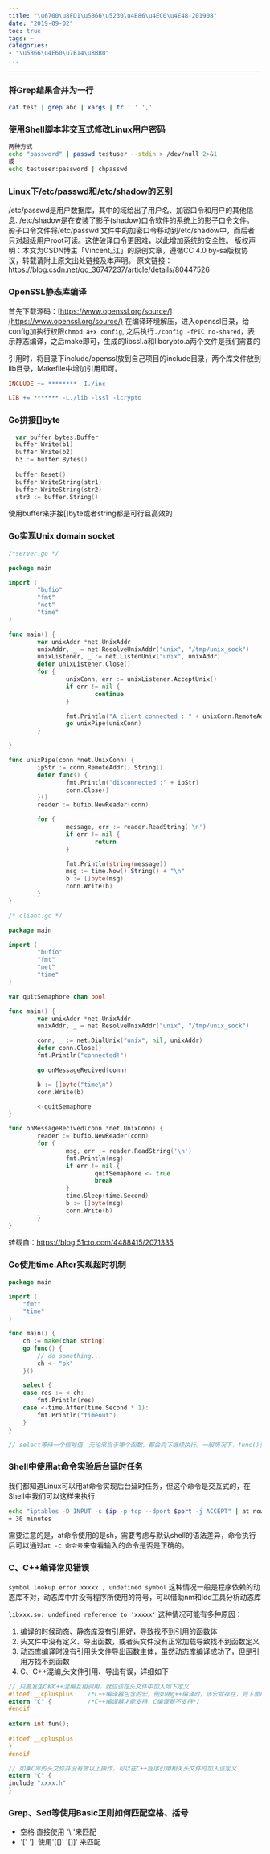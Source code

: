 ```yaml
---
title: "\u6700\u8FD1\u5B66\u5230\u4E86\u4EC0\u4E48-201908"
date: "2019-09-02"
toc: true
tags: ~
categories:
- "\u5B66\u4E60\u7B14\u8BB0"
...
```

--- 
### 将Grep结果合并为一行

``` bash
cat test | grep abc | xargs | tr ' ' ','
```

### 使用Shell脚本非交互式修改Linux用户密码

``` bash
两种方式
echo "password" | passwd testuser --stdin > /dev/null 2>&1
或
echo testuser:password | chpasswd
```

### Linux下/etc/passwd和/etc/shadow的区别

/etc/passwd是用户数据库，其中的域给出了用户名、加密口令和用户的其他信息.
/etc/shadow是在安装了影子(shadow)口令软件的系统上的影子口令文件。
影子口令文件将/etc/passwd 文件中的加密口令移动到/etc/shadow中，而后者只对超级用户root可读。这使破译口令更困难，以此增加系统的安全性。 
版权声明：本文为CSDN博主「Vincent_江」的原创文章，遵循CC 4.0 by-sa版权协议，转载请附上原文出处链接及本声明。
原文链接：https://blog.csdn.net/qq_36747237/article/details/80447526

### OpenSSL静态库编译

首先下载源码：[https://www.openssl.org/source/](https://www.openssl.org/source/)
在编译环境解压，进入openssl目录，给config加执行权限`chmod a+x config`, 之后执行`./config -fPIC no-shared`，表示静态编译，之后make即可，生成的libssl.a和libcrypto.a两个文件是我们需要的

引用时，将目录下include/openssl放到自己项目的include目录，两个库文件放到lib目录，Makefile中增加引用即可。
``` Makefile
INCLUDE += ******** -I./inc

LIB += ******* -L./lib -lssl -lcrypto
```

### Go拼接[]byte

``` go
  var buffer bytes.Buffer 
  buffer.Write(b1)
  buffer.Write(b2)
  b3 := buffer.Bytes()
  
  buffer.Reset()
  buffer.WriteString(str1)
  buffer.WriteString(str2)
  str3 := buffer.String()
```

使用buffer来拼接[]byte或者string都是可行且高效的

### Go实现Unix domain socket

``` go
/*server.go */

package main

import (
        "bufio"
        "fmt"
        "net"
        "time"
)

func main() {
        var unixAddr *net.UnixAddr
        unixAddr, _ = net.ResolveUnixAddr("unix", "/tmp/unix_sock")
        unixListener, _ := net.ListenUnix("unix", unixAddr)
        defer unixListener.Close()
        for {
                unixConn, err := unixListener.AcceptUnix()
                if err != nil {
                        continue
                }

                fmt.Println("A client connected : " + unixConn.RemoteAddr().String())
                go unixPipe(unixConn)
        }

}

func unixPipe(conn *net.UnixConn) {
        ipStr := conn.RemoteAddr().String()
        defer func() {
                fmt.Println("disconnected :" + ipStr)
                conn.Close()
        }()
        reader := bufio.NewReader(conn)

        for {
                message, err := reader.ReadString('\n')
                if err != nil {
                        return
                }

                fmt.Println(string(message))
                msg := time.Now().String() + "\n"
                b := []byte(msg)
                conn.Write(b)
        }
}

```

``` go
/* client.go */

package main

import (
        "bufio"
        "fmt"
        "net"
        "time"
)

var quitSemaphore chan bool

func main() {
        var unixAddr *net.UnixAddr
        unixAddr, _ = net.ResolveUnixAddr("unix", "/tmp/unix_sock")

        conn, _ := net.DialUnix("unix", nil, unixAddr)
        defer conn.Close()
        fmt.Println("connected!")

        go onMessageRecived(conn)

        b := []byte("time\n")
        conn.Write(b)

        <-quitSemaphore
}

func onMessageRecived(conn *net.UnixConn) {
        reader := bufio.NewReader(conn)
        for {
                msg, err := reader.ReadString('\n')
                fmt.Println(msg)
                if err != nil {
                        quitSemaphore <- true
                        break
                }
                time.Sleep(time.Second)
                b := []byte(msg)
                conn.Write(b)
        }
}
```

转载自：https://blog.51cto.com/4488415/2071335

### Go使用time.After实现超时机制

``` go 
package main

import (
	"fmt"
	"time"
)

func main() {
	ch := make(chan string)
	go func() {
		// do something...
		ch <- "ok"
	}()

	select {
	case res := <-ch:
		fmt.Println(res)
	case <-time.After(time.Second * 1):
		fmt.Println("timeout")
	}
}

// select等待一个信号值，无论来自于哪个函数，都会向下继续执行。一般情况下，func()里面会用for循环保证持续运行，可以加一个timeout变量，在for中判断超时后退出，否则该routine会永远运行下去
```

### Shell中使用at命令实验后台延时任务

我们都知道Linux可以用at命令实现后台延时任务，但这个命令是交互式的，在Shell中我们可以这样来执行

``` bash
echo "iptables -D INPUT -s $ip -p tcp --dport $port -j ACCEPT" | at now 
+ 30 minutes
```

需要注意的是，at命令使用的是sh，需要考虑与默认shell的语法差异，命令执行后可以通过`at -c 命令号`来查看输入的命令是否是正确的。

### C、C++编译常见错误

`symbol lookup error xxxxx , undefined symbol`
这种情况一般是程序依赖的动态库不对，动态库中并没有程序所使用的符号，可以借助nm和ldd工具分析动态库

`libxxx.so: undefined reference to 'xxxxx'`
这种情况可能有多种原因：
1. 编译的时候动态、静态库没有引用好，导致找不到引用的函数体
2. 头文件中没有定义、导出函数，或者头文件没有正常加载导致找不到函数定义
3. 动态库编译时没有引用头文件导出函数主体，虽然动态库编译成功了，但是引用方找不到函数
4. C、C++混编,头文件引用、导出有误，详细如下

``` C
// 只要发生C和C++混编互相调用，就应该在头文件中加入如下定义
#ifdef __cplusplus    /*C++编译器包含的宏，例如用g++编译时，该宏就存在，则下面的语句extern "C"才会被执行*/
extern "C" {          /*C++编译器才能支持，C编译器不支持*/
#endif
 
extern int fun();
 
#ifdef __cplusplus
}
#endif

// 如果C库的头文件并没有做以上操作，可以在C++程序引用相关头文件时加入该定义
extern "C" {
include "xxxx.h"
}
```

### Grep、Sed等使用Basic正则如何匹配空格、括号

- 空格 直接使用 '\ '来匹配
- '[' ']' 使用'[[]' '[]]' 来匹配
